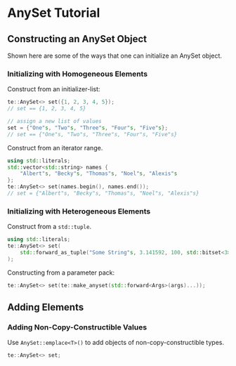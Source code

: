 # AnySet Tutorial


## Constructing an AnySet Object
Shown here are some of the ways that one can initialize an AnySet object.

### Initializing with Homogeneous Elements
Construct from an initializer-list:
```c++
te::AnySet<> set({1, 2, 3, 4, 5});
// set == {1, 2, 3, 4, 5}

// assign a new list of values
set = {"One"s, "Two"s, "Three"s, "Four"s, "Five"s};
// set == {"One"s, "Two"s, "Three"s, "Four"s, "Five"s}
```

Construct from an iterator range.
```c++
using std::literals;
std::vector<std::string> names {
	"Albert"s, "Becky"s, "Thomas"s, "Noel"s, "Alexis"s
};
te::AnySet<> set(names.begin(), names.end());
// set = {"Albert"s, "Becky"s, "Thomas"s, "Noel"s, "Alexis"s}
```

### Initializing with Heterogeneous Elements
Construct from a `std::tuple`.
```c++
using std::literals;
te::AnySet<> set(
	std::forward_as_tuple("Some String"s, 3.141592, 100, std::bitset<3>{0b010})
);
```

Constructing from a parameter pack:
```c++
te::AnySet<> set(te::make_anyset(std::forward<Args>(args)...));
```

## Adding Elements

### Adding Non-Copy-Constructible Values
Use `AnySet::emplace<T>()` to add objects of non-copy-constructible types.
```c++
te::AnySet<> set;
```

